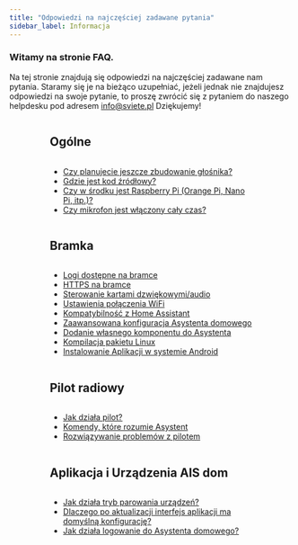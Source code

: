 ```yaml
---
title: "Odpowiedzi na najczęściej zadawane pytania"
sidebar_label: Informacja
---
```


### Witamy na stronie FAQ.

Na tej stronie znajdują się odpowiedzi na najczęściej zadawane nam pytania. Staramy się je na bieżąco uzupełniać, jeżeli jednak nie znajdujesz odpowiedzi na swoje pytanie, to proszę zwrócić się z pytaniem do naszego helpdesku pod adresem info@sviete.pl Dziękujemy!

<div class="introSection lightBackground">
<div class="container">
<div class="wrapper">
<div style="display:flex;flex-flow:row wrap;justify-content:space-evenly">

<div style="display:flex;flex-direction:column;max-width:360px">
<h2>Ogólne</h2>
<ul style="flex:1">
  <li><a href="/AIS-docs/docs/en/ais_faq_when_speaker.html">Czy planujecie jeszcze zbudowanie głośnika?</a></li>
  <li><a href="/AIS-docs/docs/en/ais_faq_where_is_the_code.html">Gdzie jest kod źródłowy?</a></li>
  <li><a href="/AIS-docs/docs/en/ais_faq_raspberry_pi.html">Czy w środku jest Raspberry Pi (Orange Pi, Nano Pi, itp.)?</a></li>
  <li><a href="/AIS-docs/docs/en/ais_faq_mic_not_on.html">Czy mikrofon jest włączony cały czas?</a></li>
</ul>
<h2>Bramka</h2>
<ul style="flex:1">
  <li><a href="/AIS-docs/docs/en/ais_faq_logs.html">Logi dostępne na bramce</a></li>
  <li><a href="/AIS-docs/docs/en/ais_gate_faq_https.html">HTTPS na bramce</a></li>
  <li><a href="/AIS-docs/docs/en/ais_faq_audio_cards.html">Sterowanie kartami dzwiękowymi/audio</a></li>
  <li><a href="/AIS-docs/docs/en/ais_faq_wifi.html">Ustawienia połączenia WiFi</a></li>
  <li><a href="/AIS-docs/docs/en/ais_gate_faq_hass_compatibility.html">Kompatybilność z Home Assistant</a></li>
  <li><a href="/AIS-docs/docs/en/ais_gate_faq_config_yaml.html">Zaawansowana konfiguracja Asystenta domowego</a></li>
  <li><a href="/AIS-docs/docs/en/ais_gate_faq_custom_component.html">Dodanie własnego komponentu do Asystenta</a></li>
  <li><a href="/AIS-docs/docs/en/ais_gate_faq_package_compile.html">Kompilacja pakietu Linux</a></li>
  <li><a href="/AIS-docs/docs/en/ais_bramka_remote_other_programs.html">Instalowanie Aplikacji w systemie Android</a></li>
</ul>
</div>
<div style="display:flex;flex-direction:column;max-width:360px">
<h2>Pilot radiowy</h2>
<ul style="flex:1">
  <li><a href="/AIS-docs/docs/en/ais_remote_index.html">Jak działa pilot?</a></li>
  <li><a href="/AIS-docs/docs/en/ais_app_assistent_commands.html">Komendy, które rozumie Asystent</a></li>
  <li><a href="/AIS-docs/docs/en/ais_remote_faq_index.html">Rozwiązywanie problemów z pilotem</a></li>
</ul>
<h2>Aplikacja i Urządzenia AIS dom</h2>
<ul style="flex:1">
  <li><a href="/AIS-docs/docs/en/ais_faq_iot_ap_mode.html">Jak działa tryb parowania urządzeń?</a></li>
  <li><a href="/AIS-docs/docs/en/ais_faq_app_lovelace_merge.html">Dlaczego po aktualizacji interfejs aplikacji ma domyślną konfigurację?</a></li>
  <li><a href="/AIS-docs/docs/en/ais_faq_authentication.html"> Jak działa logowanie do Asystenta domowego?</a></li>
</ul>
</div>

</div>
</div>
</div>
</div>
